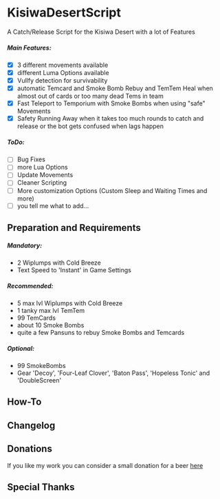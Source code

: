 # KisiwaDesertScript
A Catch/Release Script for the Kisiwa Desert with a lot of Features

##### Main Features:
- [x] 3 different movements available
- [x] different Luma Options available
- [x] Vullfy detection for survivability
- [x] automatic Temcard and Smoke Bomb Rebuy and TemTem Heal when almost out of cards or too many dead Tems in team
- [x] Fast Teleport to Temporium with Smoke Bombs when using "safe" Movements
- [x] Safety Running Away when it takes too much rounds to catch and release or the bot gets confused when lags happen

##### ToDo:
- [ ] Bug Fixes
- [ ] more Lua Options
- [ ] Update Movements
- [ ] Cleaner Scripting
- [ ] More customization Options (Custom Sleep and Waiting Times and more)
- [ ] you tell me what to add...

## Preparation and Requirements
##### Mandatory:
- 2 Wiplumps with Cold Breeze
- Text Speed to 'Instant' in Game Settings

##### Recommended:
- 5 max lvl Wiplumps with Cold Breeze
- 1 tanky max lvl TemTem
- 99 TemCards
- about 10 Smoke Bombs
- quite a few Pansuns to rebuy Smoke Bombs and Temcards

##### Optional:
- 99 SmokeBombs
- Gear 'Decoy', 'Four-Leaf Clover', 'Baton Pass', 'Hopeless Tonic' and 'DoubleScreen'

## How-To

## Changelog

## Donations
If you like my work you can consider a small donation for a beer [here](https://www.paypal.me/scriptchacho)

## Special Thanks
